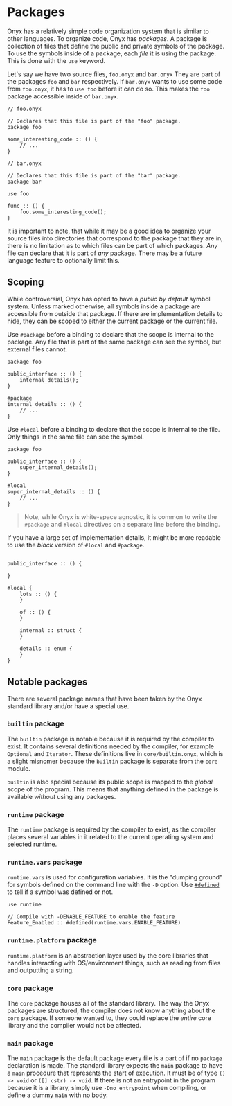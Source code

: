 # Packages

Onyx has a relatively simple code organization system that is similar to other languages.
To organize code, Onyx has *packages*.
A package is collection of files that define the public and private symbols of the package.
To use the symbols inside of a package, each *file* it is using the package.
This is done with the `use` keyword.

Let's say we have two source files, `foo.onyx` and `bar.onyx`
They are part of the packages `foo` and `bar` respectively.
If `bar.onyx` wants to use some code from `foo.onyx`, it has to `use foo` before it can do so.
This makes the `foo` package accessible inside of `bar.onyx`.

```onyx
// foo.onyx

// Declares that this file is part of the "foo" package.
package foo

some_interesting_code :: () {
    // ...
}
```

```onyx
// bar.onyx

// Declares that this file is part of the "bar" package.
package bar

use foo

func :: () {
    foo.some_interesting_code();
}
```

It is important to note, that while it may be a good idea to organize your source files into directories that correspond to the package that they are in, there is no limitation as to which files can be part of which packages.
<em>Any</em> file can declare that it is part of <em>any</em> package.
There may be a future language feature to optionally limit this.

## Scoping

While controversial, Onyx has opted to have a *public by default* symbol system.
Unless marked otherwise, all symbols inside a package are accessible from outside that package.
If there are implementation details to hide, they can be scoped to either the current package or the current file.

Use `#package` before a binding to declare that the scope is internal to the package.
Any file that is part of the same package can see the symbol, but external files cannot.
```onyx
package foo

public_interface :: () {
    internal_details();
}

#package
internal_details :: () {
    // ...
}
```

Use `#local` before a binding to declare that the scope is internal to the file.
Only things in the same file can see the symbol.
```onyx
package foo

public_interface :: () {
    super_internal_details();
}

#local
super_internal_details :: () {
    // ...
}
```


> Note, while Onyx is white-space agnostic, it is common to write the `#package` and `#local` directives on a separate line before the binding.

If you have a large set of implementation details, it might be more readable to use the *block* version of `#local` and `#package`.
```onyx

public_interface :: () {

}

#local {
    lots :: () {
    }

    of :: () {
    }

    internal :: struct {
    }

    details :: enum {
    }
}
```


## Notable packages

There are several package names that have been taken by the Onyx standard library and/or have a special use.

### `builtin` package

The `builtin` package is notable because it is required by the compiler to exist.
It contains several definitions needed by the compiler, for example `Optional` and `Iterator`.
These definitions live in `core/builtin.onyx`, which is a slight misnomer because the `builtin` package is separate from the `core` module.

`builtin` is also special because its public scope is mapped to the *global* scope of the program.
This means that anything defined in the package is available *without* using any packages.

### `runtime` package

The `runtime` package is required by the compiler to exist, as the compiler places several variables in it related to the current operating system and selected runtime.

### `runtime.vars` package

`runtime.vars` is used for configuration variables.
It is the "dumping ground" for symbols defined on the command line with the `-D` option.
Use [`#defined`](./../directives/defined.md) to tell if a symbol was defined or not.

```onyx
use runtime

// Compile with -DENABLE_FEATURE to enable the feature
Feature_Enabled :: #defined(runtime.vars.ENABLE_FEATURE)
```

### `runtime.platform` package

`runtime.platform` is an abstraction layer used by the core libraries that handles interacting with OS/environment things, such as reading from files and outputting a string.

### `core` package

The `core` package houses all of the standard library.
The way the Onyx packages are structured, the compiler does not know anything about the `core` package.
If someone wanted to, they could replace the *entire* core library and the compiler would not be affected.

### `main` package

The `main` package is the default package every file is a part of if no `package` declaration is made.
The standard library expects the `main` package to have a `main` procedure that represents the start of execution.
It must be of type `() -> void` or `([] cstr) -> void`.
If there is not an entrypoint in the program because it is a library, simply use `-Dno_entrypoint` when compiling,
or define a dummy `main` with no body.

